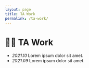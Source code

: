 ```yaml
---
layout: page
title: TA Work
permalink: /ta-work/
---
```


# 👨‍🏫 TA Work
- *2021.10* Lorem ipsum dolor sit amet. 
- *2021.09* Lorem ipsum dolor sit amet. 

